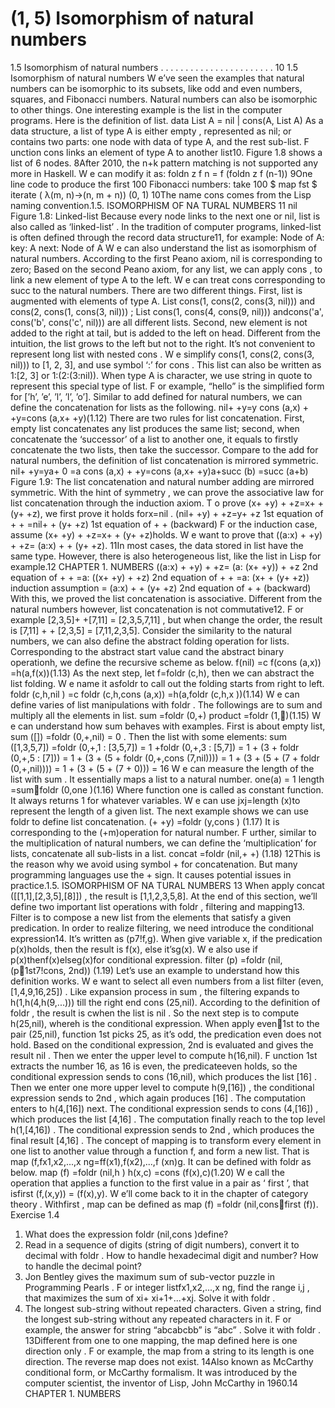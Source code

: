 # (1, 5) Isomorphism of natural numbers

1.5 Isomorphism of natural numbers . . . . . . . . . . . . . . . . . . . . . . . 10
1.5 Isomorphism of natural numbers
W e’ve seen the examples that natural numbers can be isomorphic to its subsets, like
odd and even numbers, squares, and Fibonacci numbers. Natural numbers can also be
isomorphic to other things. One interesting example is the list in the computer programs.
Here is the definition of list.
data List A = nil | cons(A, List A)
As a data structure, a list of type A is either empty , represented as nil; or contains
two parts: one node with data of type A, and the rest sub-list. F unction cons links an
element of type A to another list10. Figure 1.8 shows a list of 6 nodes.
8After 2010, the n+k pattern matching is not supported any more in Haskell. W e can modify it as:
foldn z f n = f (foldn z f (n-1))
9One line code to produce the first 100 Fibonacci numbers:
take 100 $ map fst $ iterate ( λ(m, n)->(n, m + n)) (0, 1)
10The name cons comes from the Lisp naming convention.1.5. ISOMORPHISM OF NA TURAL NUMBERS 11
nil
Figure 1.8: Linked-list
Because every node links to the next one or nil, list is also called as ‘linked-list’ . In
the tradition of computer programs, linked-list is often defined through the record data
structure11, for example:
Node of A:
key: A
next: Node of A
W e can also understand the list as isomorphism of natural numbers. According to the
first Peano axiom, nil is corresponding to zero; Based on the second Peano axiom, for any
list, we can apply cons , to link a new element of type A to the left. W e can treat cons
corresponding to succ to the natural numbers. There are two different things. First, list
is augmented with elements of type A. List cons(1, cons(2, cons(3, nil))) and
cons(2, cons(1, cons(3, nil))) ; List cons(1, cons(4, cons(9, nil)))
andcons('a', cons('b', cons('c', nil))) are all different lists. Second, new
element is not added to the right at tail, but is added to the left on head. Different from
the intuition, the list grows to the left but not to the right.
It’s not convenient to represent long list with nested cons . W e simplify cons(1,
cons(2, cons(3, nil))) to [1, 2, 3], and use symbol ‘:’ for cons . This list can also
be written as 1:[2, 3] or 1:(2:(3:nil)). When type A is character, we use string in quote to
represent this special type of list. F or example, “hello” is the simplified form for [’h’, ’e’,
’l’, ’l’, ’o’].
Similar to add defined for natural numbers, we can define the concatenation for lists
as the following.
nil+ +y=y
cons (a,x) + +y=cons (a,x+ +y)(1.12)
There are two rules for list concatenation. First, empty list concatenates any list
produces the same list; second, when concatenate the ‘successor’ of a list to another one,
it equals to firstly concatenate the two lists, then take the successor. Compare to the add
for natural numbers, the definition of list concatenation is mirrored symmetric.
nil+ +y=ya+ 0 =a
cons (a,x) + +y=cons (a,x+ +y)a+succ (b) =succ (a+b)
Figure 1.9: The list concatenation and natural number adding are mirrored symmetric.
With the hint of symmetry , we can prove the associative law for list concatenation
through the induction axiom. T o prove (x+ +y) + +z=x+ + (y+ +z), we first prove it holds
forx=nil .
(nil+ +y) + +z=y+ +z 1st equation of + +
=nil+ + (y+ +z) 1st equation of + + (backward)
F or the induction case, assume (x+ +y) + +z=x+ + (y+ +z)holds. W e want to prove
that ((a:x) + +y) + +z= (a:x) + + (y+ +z).
11In most cases, the data stored in list have the same type. However, there is also heterogeneous list,
like the list in Lisp for example.12 CHAPTER 1. NUMBERS
((a:x) + +y) + +z= (a: (x+ +y)) + +z 2nd equation of + +
=a: ((x+ +y) + +z) 2nd equation of + +
=a: (x+ + (y+ +z)) induction assumption
= (a:x) + + (y+ +z) 2nd equation of + + (backward)
With this, we proved the list concatenation is associative. Different from the natural
numbers however, list concatenation is not commutative12. F or example [2,3,5]+ +[7,11] =
[2,3,5,7,11] , but when change the order, the result is [7,11] + + [2,3,5] = [7,11,2,3,5].
Consider the similarity to the natural numbers, we can also define the abstract folding
operation for lists. Corresponding to the abstract start value cand the abstract binary
operationh, we define the recursive scheme as below.
f(nil) =c
f(cons (a,x)) =h(a,f(x))(1.13)
As the next step, let f=foldr (c,h), then we can abstract the list folding. W e name
it asfoldr to call out the folding starts from right to left.
foldr (c,h,nil ) =c
foldr (c,h,cons (a,x)) =h(a,foldr (c,h,x ))(1.14)
W e can define varies of list manipulations with foldr . The followings are to sum and
multiply all the elements in list.
sum =foldr (0,+)
product =foldr (1,)(1.15)
W e can understand how sum behaves with examples. First is about empty list,
sum ([]) =foldr (0,+,nil) = 0 . Then the list with some elements:
sum ([1,3,5,7]) =foldr (0,+,1 : [3,5,7])
= 1 +foldr (0,+,3 : [5,7])
= 1 + (3 + foldr (0,+,5 : [7]))
= 1 + (3 + (5 + foldr (0,+,cons (7,nil))))
= 1 + (3 + (5 + (7 + foldr (0,+,nil))))
= 1 + (3 + (5 + (7 + 0)))
= 16
W e can measure the length of the list with sum . It essentially maps a list to a natural
number.
one(a) = 1
length =sumfoldr (0,one )(1.16)
Where function one is called as constant function. It always returns 1 for whatever
variables. W e can use jxj=length (x)to represent the length of a given list. The next
example shows we can use foldr to define list concatenation.
(+ +y) =foldr (y,cons ) (1.17)
It is corresponding to the (+m)operation for natural number. F urther, similar to the
multiplication of natural numbers, we can define the ‘multiplication’ for lists, concatenate
all sub-lists in a list.
concat =foldr (nil,+ +) (1.18)
12This is the reason why we avoid using symbol + for concatenation. But many programming languages
use the + sign. It causes potential issues in practice.1.5. ISOMORPHISM OF NA TURAL NUMBERS 13
When apply concat ([[1,1],[2,3,5],[8]]) , the result is [1,1,2,3,5,8]. At the end of this
section, we’ll define two important list operations with foldr , filtering and mapping13.
Filter is to compose a new list from the elements that satisfy a given predication. In
order to realize filtering, we need introduce the conditional expression14. It’s written as
(p7!f,g). When give variable x, if the predication p(x)holds, then the result is f(x),
else it’sg(x). W e also use if p(x)thenf(x)elseg(x)for conditional expression.
filter (p) =foldr (nil,(p1st7!cons, 2nd)) (1.19)
Let’s use an example to understand how this definition works. W e want to select all
even numbers from a list filter (even, [1,4,9,16,25]) . Like expansion process in sum , the
filtering expands to h(1,h(4,h(9,...))) till the right end cons (25,nil). According to the
definition of foldr , the result is cwhen the list is nil . So the next step is to compute
h(25,nil), whereh is the conditional expression. When apply even1st to the pair
(25,nil), function 1st picks 25, as it’s odd, the predication even does not hold. Based on
the conditional expression, 2nd is evaluated and gives the result nil . Then we enter the
upper level to compute h(16,nil). F unction 1st extracts the number 16, as 16 is even, the
predicateeven holds, so the conditional expression sends to cons (16,nil), which produces
the list [16] . Then we enter one more upper level to compute h(9,[16]) , the conditional
expression sends to 2nd , which again produces [16] . The computation enters to h(4,[16])
next. The conditional expression sends to cons (4,[16]) , which produces the list [4,16] .
The computation finally reach to the top level h(1,[4,16]) . The conditional expression
sends to 2nd , which produces the final result [4,16] .
The concept of mapping is to transform every element in one list to another value
through a function f, and form a new list. That is map (f,fx1,x2,...,x ng=ff(x1),f(x2),...,f (xn)g.
It can be defined with foldr as below.
map (f) =foldr (nil,h )
h(x,c) =cons (f(x),c)(1.20)
W e call the operation that applies a function to the first value in a pair as ‘ first ’, that
isfirst (f,(x,y)) = (f(x),y). W e’ll come back to it in the chapter of category theory .
Withfirst , map can be defined as map (f) =foldr (nil,consfirst (f)).
Exercise 1.4
1. What does the expression foldr (nil,cons )define?
2. Read in a sequence of digits (string of digit numbers), convert it to decimal with
foldr . How to handle hexadecimal digit and number? How to handle the decimal
point?
3. Jon Bentley gives the maximum sum of sub-vector puzzle in Programming Pearls .
F or integer listfx1,x2,...,x ng, find the range i,j , that maximizes the sum of xi+
xi+1+...+xj. Solve it with foldr .
4. The longest sub-string without repeated characters. Given a string, find the longest
sub-string without any repeated characters in it. F or example, the answer for string
“abcabcbb” is “abc” . Solve it with foldr .
13Different from one to one mapping, the map defined here is one direction only . F or example, the map
from a string to its length is one direction. The reverse map does not exist.
14Also known as McCarthy conditional form, or McCarthy formalism. It was introduced by the computer scientist, the inventor of Lisp, John McCarthy in 1960.14 CHAPTER 1. NUMBERS
